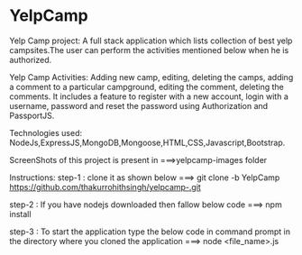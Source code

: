 # YelpCamp


Yelp Camp project: 
                A full stack application which lists collection of best yelp campsites.The user
can perform the activities mentioned below when he is authorized.

Yelp Camp Activities:
                   Adding new camp, editing, deleting the camps, adding a comment to
a particular campground, editing the comment, deleting the comments. It includes a feature to
register with a new account, login with a username, password and reset the password using
Authorization and PassportJS.

Technologies used:
                NodeJs,ExpressJS,MongoDB,Mongoose,HTML,CSS,Javascript,Bootstrap.
                
 ScreenShots of this project is present in ===>yelpcamp-images folder               
                
 Instructions:
 step-1 : clone it as shown below 
         ===> git clone -b YelpCamp https://github.com/thakurrohithsingh/yelpcamp-.git
 
 step-2 : If you have nodejs downloaded then fallow below code
           ===> npm install
     
 step-3 : To start the application type the below code in command prompt in the directory where you cloned the application
            ===> node <file_name>.js
            
